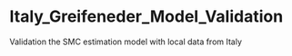 # Italy_Greifeneder_Model_Validation
Validation the SMC estimation model with local data from Italy
